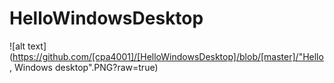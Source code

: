 # HelloWindowsDesktop

![alt text](https://github.com/[cpa4001]/[HelloWindowsDesktop]/blob/[master]/"Hello, Windows desktop".PNG?raw=true)
